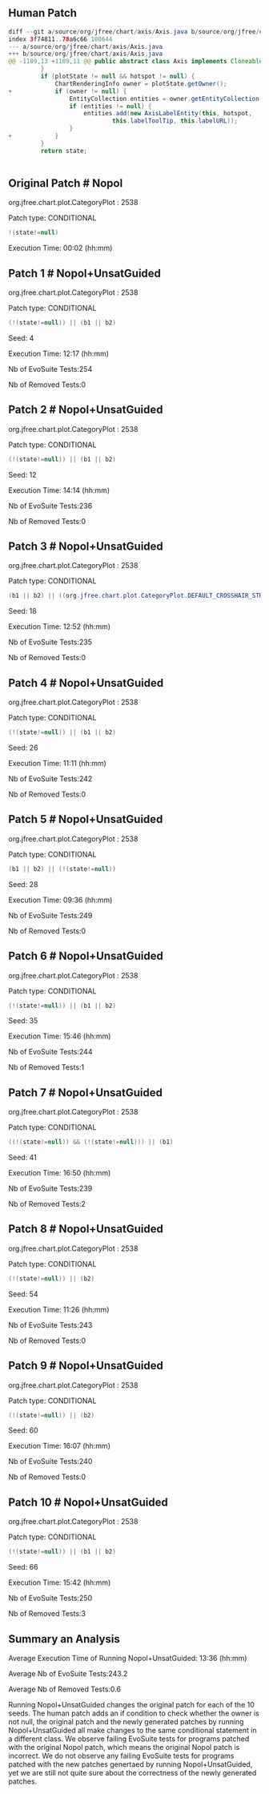 
## Human Patch 

```Java
diff --git a/source/org/jfree/chart/axis/Axis.java b/source/org/jfree/chart/axis/Axis.java
index 3f74811..78a6c66 100644
--- a/source/org/jfree/chart/axis/Axis.java
+++ b/source/org/jfree/chart/axis/Axis.java
@@ -1189,13 +1189,11 @@ public abstract class Axis implements Cloneable, Serializable {
         }
         if (plotState != null && hotspot != null) {
             ChartRenderingInfo owner = plotState.getOwner();
+            if (owner != null) {
                 EntityCollection entities = owner.getEntityCollection();
                 if (entities != null) {
                     entities.add(new AxisLabelEntity(this, hotspot, 
                             this.labelToolTip, this.labelURL));
                 }
+            }
         }
         return state;
 

```


## Original Patch # Nopol 

org.jfree.chart.plot.CategoryPlot : 2538

Patch type: CONDITIONAL

```Java
!(state!=null)
```

Execution Time: 00:02 (hh:mm)


## Patch 1 # Nopol+UnsatGuided 

org.jfree.chart.plot.CategoryPlot : 2538

Patch type: CONDITIONAL

```Java
(!(state!=null)) || (b1 || b2)
```

Seed: 4

Execution Time: 12:17 (hh:mm)

Nb of EvoSuite Tests:254

Nb of Removed Tests:0


## Patch 2 # Nopol+UnsatGuided 

org.jfree.chart.plot.CategoryPlot : 2538

Patch type: CONDITIONAL

```Java
(!(state!=null)) || (b1 || b2)
```

Seed: 12

Execution Time: 14:14 (hh:mm)

Nb of EvoSuite Tests:236

Nb of Removed Tests:0


## Patch 3 # Nopol+UnsatGuided 

org.jfree.chart.plot.CategoryPlot : 2538

Patch type: CONDITIONAL

```Java
(b1 || b2) || ((org.jfree.chart.plot.CategoryPlot.DEFAULT_CROSSHAIR_STROKE!=null) && (!(state!=null)))
```

Seed: 18

Execution Time: 12:52 (hh:mm)

Nb of EvoSuite Tests:235

Nb of Removed Tests:0


## Patch 4 # Nopol+UnsatGuided 

org.jfree.chart.plot.CategoryPlot : 2538

Patch type: CONDITIONAL

```Java
(!(state!=null)) || (b1 || b2)
```

Seed: 26

Execution Time: 11:11 (hh:mm)

Nb of EvoSuite Tests:242

Nb of Removed Tests:0


## Patch 5 # Nopol+UnsatGuided 

org.jfree.chart.plot.CategoryPlot : 2538

Patch type: CONDITIONAL

```Java
(b1 || b2) || (!(state!=null))
```

Seed: 28

Execution Time: 09:36 (hh:mm)

Nb of EvoSuite Tests:249

Nb of Removed Tests:0


## Patch 6 # Nopol+UnsatGuided 

org.jfree.chart.plot.CategoryPlot : 2538

Patch type: CONDITIONAL

```Java
(!(state!=null)) || (b1 || b2)
```

Seed: 35

Execution Time: 15:46 (hh:mm)

Nb of EvoSuite Tests:244

Nb of Removed Tests:1


## Patch 7 # Nopol+UnsatGuided 

org.jfree.chart.plot.CategoryPlot : 2538

Patch type: CONDITIONAL

```Java
((!(state!=null)) && (!(state!=null))) || (b1)
```

Seed: 41

Execution Time: 16:50 (hh:mm)

Nb of EvoSuite Tests:239

Nb of Removed Tests:2


## Patch 8 # Nopol+UnsatGuided 

org.jfree.chart.plot.CategoryPlot : 2538

Patch type: CONDITIONAL

```Java
(!(state!=null)) || (b2)
```

Seed: 54

Execution Time: 11:26 (hh:mm)

Nb of EvoSuite Tests:243

Nb of Removed Tests:0


## Patch 9 # Nopol+UnsatGuided 

org.jfree.chart.plot.CategoryPlot : 2538

Patch type: CONDITIONAL

```Java
(!(state!=null)) || (b2)
```

Seed: 60

Execution Time: 16:07 (hh:mm)

Nb of EvoSuite Tests:240

Nb of Removed Tests:0


## Patch 10 # Nopol+UnsatGuided 

org.jfree.chart.plot.CategoryPlot : 2538

Patch type: CONDITIONAL

```Java
(!(state!=null)) || (b1 || b2)
```

Seed: 66

Execution Time: 15:42 (hh:mm)

Nb of EvoSuite Tests:250

Nb of Removed Tests:3


## Summary an Analysis 

Average Execution Time of Running Nopol+UnsatGuided: 13:36 (hh:mm)

Average Nb of EvoSuite Tests:243.2

Average Nb of Removed Tests:0.6

Running Nopol+UnsatGuided changes the original patch for each of the 10 seeds. The human patch adds an if condition to check whether the owner is not null, the original patch and the newly generated patches by running Nopol+UnsatGuided all make changes to the same conditional statement in a different class. We observe failing EvoSuite tests for programs patched with the original Nopol patch, which means the original Nopol patch is incorrect. We do not observe any failing EvoSuite tests for programs patched with the new patches genertaed by running Nopol+UnsatGuided, yet we are still not quite sure about the correctness of the newly generated patches.
